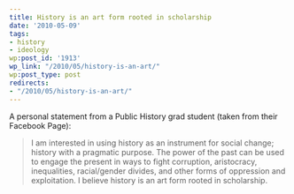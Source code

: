 ```yaml
---
title: History is an art form rooted in scholarship
date: '2010-05-09'
tags:
- history
- ideology
wp:post_id: '1913'
wp_link: "/2010/05/history-is-an-art/"
wp:post_type: post
redirects:
- "/2010/05/history-is-an-art/"
---
```


A personal statement from a Public History grad student (taken from their Facebook Page):

> I am interested in using history as an instrument for social change; history with a pragmatic purpose. The power of the past can be used to engage the present in ways to fight corruption, aristocracy, inequalities, racial/gender divides, and other forms of oppression and exploitation. I believe history is an art form rooted in scholarship.
